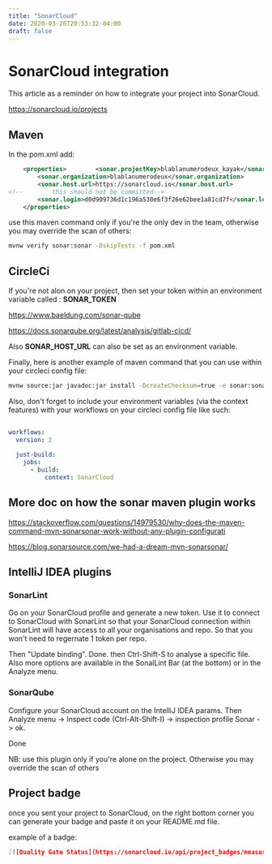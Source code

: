 ```yaml
---
title: "SonarCloud"
date: 2020-03-26T20:53:32-04:00
draft: false
---
```


# SonarCloud integration

This article as a reminder on how to integrate your project into SonarCloud.

https://sonarcloud.io/projects


## Maven

In the pom.xml add:
```xml
    <properties>        <sonar.projectKey>blablanumerodeux_kayak</sonar.projectKey>
        <sonar.organization>blablanumerodeux</sonar.organization>
        <sonar.host.url>https://sonarcloud.io</sonar.host.url>
<!--        this should not be committed-->
        <sonar.login>d0d909736d1c196a530e6f3f26e62bee1a81cd7f</sonar.login>
    </properties>

```

use this maven command only if you're the only dev in the team, otherwise you may override the scan of others:
```bash
mvnw verify sonar:sonar -DskipTests -f pom.xml
```

## CircleCi 

If you're not alon on your project, then set your token within an environment variable called :
**SONAR_TOKEN**

https://www.baeldung.com/sonar-qube
  
https://docs.sonarqube.org/latest/analysis/gitlab-cicd/

Also **SONAR_HOST_URL** can also be set as an environment variable. 

Finally, here is another example of maven command that you can use within your circleci config file:  

```bash
mvnw source:jar javadoc:jar install -DcreateChecksum=true -e sonar:sonar
```


Also, don't forget to include your environment variables (via the context features) with your workflows on your circleci config file like such: 

```yml
  
workflows:  
  version: 2  
  
  just-build:  
    jobs:  
      - build:  
          context: SonarCloud


```


## More doc on how the sonar maven plugin works

https://stackoverflow.com/questions/14979530/why-does-the-maven-command-mvn-sonarsonar-work-without-any-plugin-configurati

https://blog.sonarsource.com/we-had-a-dream-mvn-sonarsonar/



## IntelliJ IDEA plugins

### SonarLint

Go on your SonarCloud profile and generate a new token.
Use it to connect to SonarCloud with SonarLint so that your SonarCloud connection within SonarLint will have access to all your organisations and repo.
So that you won't need to regernate 1 token per repo.

Then "Update binding".
Done.
then Ctrl-Shift-S to analyse a specific file. Also more options are available in the SonalLint Bar (at the bottom) or in the Analyze menu.



### SonarQube

Configure your SonarCloud account on the IntelliJ IDEA params.
Then Analyze menu -> Inspect code (Ctrl-Alt-Shift-I) -> inspection profile Sonar -> ok.

Done

NB: use this plugin only if you're alone on the project.
Otherwise you may override the scan of others



## Project badge 

once you sent your project to SonarCloud, on the right bottom corner you can generate your badge and paste it on your README.md file.

example of a badge: 

```md
[![Quality Gate Status](https://sonarcloud.io/api/project_badges/measure?project=dans-la-rue_homeless&metric=alert_status)](https://sonarcloud.io/dashboard?id=dans-la-rue_homeless)
```

<!--stackedit_data:
eyJoaXN0b3J5IjpbLTIwNTc4NjQwMDUsLTg1MTc0OTQ0MywyMD
MxMzE2OTk1LDk0OTYzMzk2NSwtMjA4ODI2OF19
-->